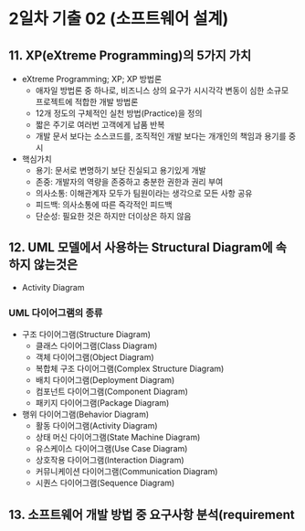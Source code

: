 # 2일차 기출 02 (소프트웨어 설계)

## 11. XP(eXtreme Programming)의 5가지 가치
- eXtreme Programming; XP; XP 방법론
  - 애자일 방법론 중 하나로, 비즈니스 상의 요구가 시시각각 변동이 심한 소규모 프로젝트에 적합한 개발 방법론
  - 12개 정도의 구체적인 실천 방법(Practice)을 정의
  - 짧은 주기로 여러번 고객에게 납품 반복
  - 개발 문서 보다는 소스코드를, 조직적인 개발 보다는 개개인의 책임과 용기를 중시
- 핵심가치
  - 용기: 문서로 변명하기 보단 진실되고 용기있게 개발
  - 존중: 개발자의 역량을 존중하고 충분한 권한과 권리 부여
  - 의사소통: 이해관계자 모두가 팀원이라는 생각으로 모든 사항 공유
  - 피드백: 의사소통에 따른 즉각적인 피드백
  - 단순성: 필요한 것은 하지만 더이상은 하지 않음

## 12. UML 모델에서 사용하는 Structural Diagram에 속하지 않는것은
- Activity Diagram

### UML 다이어그램의 종류
- 구조 다이어그램(Structure Diagram)
  - 클래스 다이어그램(Class Diagram)
  - 객체 다이어그램(Object Diagram)
  - 복합체 구조 다이어그램(Complex Structure Diagram)
  - 배치 다이어그램(Deployment Diagram)
  - 컴포넌트 다이어그램(Component Diagram)
  - 패키지 다이어그램(Package Diagram)
- 행위 다이어그램(Behavior Diagram)
  - 활동 다이어그램(Activity Diagram)
  - 상태 머신 다이어그램(State Machine Diagram)
  - 유스케이스 다이어그램(Use Case Diagram)
  - 상호작용 다이어그램(Interaction Diagram)
  - 커뮤니케이션 다이어그램(Communication Diagram)
  - 시퀀스 다이어그램(Sequence Diagram)


## 13. 소프트웨어 개발 방법 중 요구사항 분석(requirement
